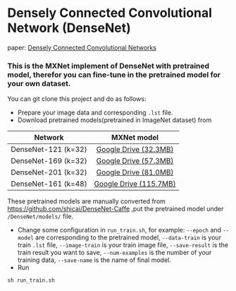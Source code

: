 # Densely Connected Convolutional Network (DenseNet)
paper: [Densely Connected Convolutional Networks](http://arxiv.org/abs/1608.06993)

### This is the MXNet implement of DenseNet with pretrained model, therefor you can fine-tune in the pretrained model for your own dataset.

You can git clone this project and do as follows:

* Prepare your image data and corresponding `.lst` file.
* Download pretrained models(pretrained in ImageNet dataset) from

|Network 			   |     MXNet model|
|:-------------------: |:--------------:| 
|DenseNet-121 (k=32)   |[Google Drive (32.3MB)](https://drive.google.com/file/d/0ByXcv9gLjrVcb3NGb1JPa3ZFQUk/view)|
|DenseNet-169 (k=32)   |[Google Drive (57.3MB)](https://drive.google.com/file/d/0ByXcv9gLjrVcOWZJejlMOWZvZmc/view)|
|DenseNet-201 (k=32)   |[Google Drive (81.0MB)](https://drive.google.com/file/d/0ByXcv9gLjrVcUjF4MDBwZ3FQbkU/view)|
|DenseNet-161 (k=48)   |[Google Drive (115.7MB)](https://drive.google.com/file/d/0ByXcv9gLjrVcS0FwZ082SEtiUjQ/view)|

These pretrained models are manually converted from https://github.com/shicai/DenseNet-Caffe ,put the pretrained model under `/DenseNet/models/` file.
* Change some configuration in `run_train.sh`, for example: `--epoch` and `--model` are corresponding to the pretrained model, `--data-train` is your train `.lst` file, `--image-train` is your train image file, `--save-result` is the train result you want to save, `--num-examples` is the number of your training data, `--save-name` is the name of final model.
* Run
```
sh run_train.sh
```